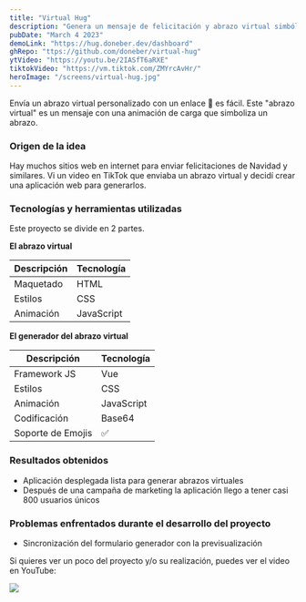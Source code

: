 ```yaml
---
title: "Virtual Hug"
description: "Genera un mensaje de felicitación y abrazo virtual simbólico, todo al alcance de un simple enlace."
pubDate: "March 4 2023"
demoLink: "https://hug.doneber.dev/dashboard"
ghRepo: "ttps://github.com/doneber/virtual-hug"
ytVideo: "https://youtu.be/2IASfT6aRXE"
tiktokVideo: "https://vm.tiktok.com/ZMYrcAvHr/"
heroImage: "/screens/virtual-hug.jpg"
---
```


Envía un abrazo virtual personalizado con un enlace 🔗 es fácil. Este "abrazo virtual" es un mensaje con una animación de carga que simboliza un abrazo.

### Origen de la idea

Hay muchos sitios web en internet para enviar felicitaciones de Navidad y similares. Vi un video en TikTok que enviaba un abrazo virtual y decidí crear una aplicación web para generarlos.

### Tecnologías y herramientas utilizadas

Este proyecto se divide en 2 partes.

**El abrazo virtual**

| Descripción | Tecnología |
| --- | --- |
| Maquetado | HTML |
| Estilos | CSS |
| Animación | JavaScript |

**El generador del abrazo virtual**

| Descripción | Tecnología |
| --- | --- |
| Framework JS | Vue |
| Estilos | CSS |
| Animación | JavaScript |
| Codificación | Base64 |
| Soporte de Emojis | ✅ |

### Resultados obtenidos

- Aplicación desplegada  lista para generar abrazos virtuales
- Después de una campaña de marketing la aplicación llego a tener casi 800 usuarios únicos

### Problemas enfrentados durante el desarrollo del proyecto

- Sincronización del formulario generador con la previsualización

Si quieres ver un poco del proyecto y/o su realización, puedes ver el video en YouTube:

[![](https://img.youtube.com/vi/2IASfT6aRXE/maxresdefault.jpg)](https://youtu.be/2IASfT6aRXE)